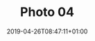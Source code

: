 ---
title: "Photo 04"
date: 2019-04-26T08:47:11+01:00
description: "This is post 4"
photo:
    image: ""
    alttext: "Photo 4 alt text"
    location: "Photo 4 location"
---